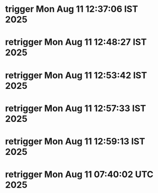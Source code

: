 # trigger Mon Aug 11 12:37:06 IST 2025
# retrigger Mon Aug 11 12:48:27 IST 2025
# retrigger Mon Aug 11 12:53:42 IST 2025
# retrigger Mon Aug 11 12:57:33 IST 2025
# retrigger Mon Aug 11 12:59:13 IST 2025
# retrigger Mon Aug 11 07:40:02 UTC 2025
